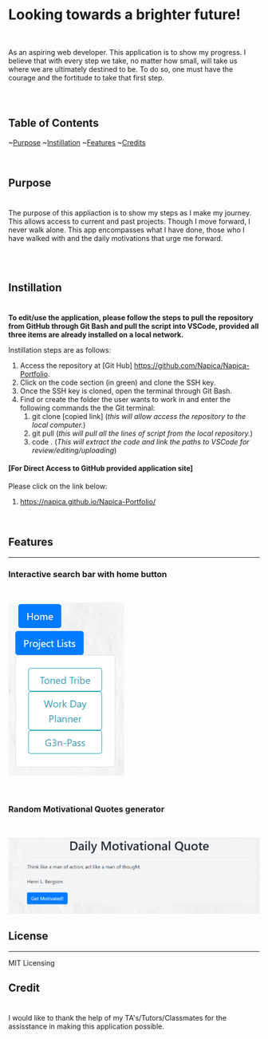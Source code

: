 # Looking towards a brighter future!

<br />

As an aspiring web developer.  This application is to show my progress. I believe that with every step we take, no matter how small, will take us where we are ultimately destined to be.  To do so, one must have the courage and the fortitude to take that first step.

<br />

#

## Table of Contents

~[Purpose](#purpose)
~[Instillation](#instillation)
~[Features](#features)
~[Credits](#credits)

<br />

## Purpose

#

The purpose of this appliaction is to show my steps as I make my journey.  This allows access to current and past projects.  Though I move forward, I never walk alone.  This app encompasses what I have done, those who I have walked with and the daily motivations that urge me forward. 

<br />
<br />

## Instillation

#

**To edit/use the application, please follow the steps to pull the repository from GitHub through Git Bash and pull the script into VSCode, provided all three items are already installed on a local network.**

Instillation steps are as follows:

1. Access the repository at [Git Hub] https://github.com/Napica/Napica-Portfolio.
2. Click on the code section (in green) and clone the SSH key.
3. Once the SSH key is cloned, open the terminal through Git Bash.
4. Find or create the folder the user wants to work in and enter the following commands the the Git terminal:
   1. git clone [copied link] (_this will allow access the repository to the local computer._)
   2. git pull (_this will pull all the lines of script from the local repository._)
   3. code . (_This will extract the code and link the paths to VSCode for review/editing/uploading_)

#### [For Direct Access to GitHub provided application site]

Please click on the link below:

1. https://napica.github.io/Napica-Portfolio/

<br />

## Features

<hr>

### Interactive search bar with home button
<br />

![itemLinks](./assets/images/readMeImages/projectBar.png)

<br />

### Random Motivational Quotes generator

<br />

![itemLinks](./assets/images/readMeImages/motivation.png)


## License 
<hr>
MIT Licensing 

## Credit

#

I would like to thank the help of my TA's/Tutors/Classmates for the assisstance in making this application possible.